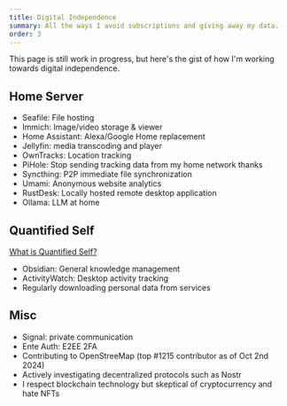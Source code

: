 ```yaml
---
title: Digital Independence
summary: All the ways I avoid subscriptions and giving away my data.
order: 3
---
```


This page is still work in progress, but here's the gist of how I'm working towards digital independence.

## Home Server

- Seafile: File hosting
- Immich: Image/video storage & viewer
- Home Assistant: Alexa/Google Home replacement
- Jellyfin: media transcoding and player
- OwnTracks: Location tracking
- PiHole: Stop sending tracking data from my home network thanks
- Syncthing: P2P immediate file synchronization
- Umami: Anonymous website analytics
- RustDesk: Locally hosted remote desktop application
- Ollama: LLM at home

## Quantified Self

[What is Quantified Self?](https://quantifiedself.com/about/what-is-quantified-self/)

- Obsidian: General knowledge management
- ActivityWatch: Desktop activity tracking
- Regularly downloading personal data from services

## Misc

- Signal: private communication
- Ente Auth: E2EE 2FA
- Contributing to OpenStreeMap (top #1215 contributor as of Oct 2nd 2024)
- Actively investigating decentralized protocols such as Nostr
- I respect blockchain technology but skeptical of cryptocurrency and hate NFTs
